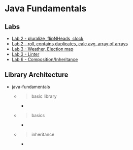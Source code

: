 # Java Fundamentals

## Labs
- [Lab 2 - pluralize, flipNHeads, clock](https://github.com/KKetter/java-fundamentals/blob/master/basics/Main.java)
- [Lab 2 - roll, contains duplicates, calc avg, array of arrays](https://github.com/KKetter/java-fundamentals/blob/Lab02-Setup/basiclibrary/src/main/java/basiclibrary/Library.java)
- [Lab 3 - Weather, Election map ](https://github.com/KKetter/java-fundamentals/blob/Lab03/basiclibrary/src/main/java/basiclibrary/Library.java)
- [Lab 3 - Linter]()
- [Lab 6 - Composition/Inheritance](https://github.com/KKetter/java-fundamentals/tree/master/inheritance/src/main/java/inheritance)

## Library Architecture
- java-fundamentals
    - > basic library
        - > 
    - > basics
         - > 
    - > inheritance
         - > 